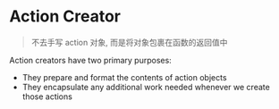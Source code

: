 # Action Creator

> 不去手写 action 对象, 而是将对象包裹在函数的返回值中

Action creators have two primary purposes:

- They prepare and format the contents of action objects
- They encapsulate any additional work needed whenever we create those actions